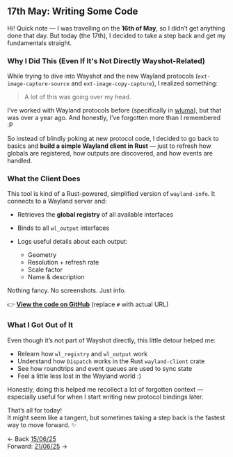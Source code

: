 ## **17th May: Writing Some Code**

Hi! Quick note — I was travelling on the **16th of May**, so I didn’t get anything done that day.
But today (the 17th), I decided to take a step back and get my fundamentals straight.

### **Why I Did This (Even If It's Not Directly Wayshot-Related)**

While trying to dive into Wayshot and the new Wayland protocols (`ext-image-capture-source` and `ext-image-copy-capture`), I realized something:

> A lot of this was going over my head.

I’ve worked with Wayland protocols before (specifically in [wluma](https://github.com/maximbaz/wluma)), but that was over a year ago. And honestly, I’ve forgotten more than I remembered :P

So instead of blindly poking at new protocol code, I decided to go back to basics and **build a simple Wayland client in Rust** — just to refresh how globals are registered, how outputs are discovered, and how events are handled.

### **What the Client Does**

This tool is kind of a Rust-powered, simplified version of `wayland-info`.
It connects to a Wayland server and:

* Retrieves the **global registry** of all available interfaces
* Binds to all `wl_output` interfaces
* Logs useful details about each output:

  * Geometry
  * Resolution + refresh rate
  * Scale factor
  * Name & description

Nothing fancy. No screenshots. Just info.

👉 **[View the code on GitHub](https://github.com/Rishik-Y/rishik-y.github.io/tree/main/GSOC/May_17_25)** (replace `#` with actual URL)

### **What I Got Out of It**

Even though it’s not part of Wayshot directly, this little detour helped me:

* Relearn how `wl_registry` and `wl_output` work
* Understand how `Dispatch` works in the Rust `wayland-client` crate
* See how roundtrips and event queues are used to sync state
* Feel a little less lost in the Wayland world :)

Honestly, doing this helped me recollect a lot of forgotten context — especially useful for when I start writing new protocol bindings later.

That’s all for today!<br>
It might seem like a tangent, but sometimes taking a step back is the fastest way to move forward. ✨

<- Back [15/06/25](May_15_25.md)<br> 
Forward: [21/06/25](May_21_25.md) ->
